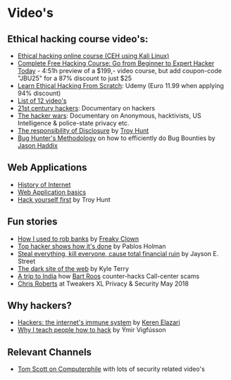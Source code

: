 # Video's

## Ethical hacking course video's:

* [Ethical hacking online course (CEH using Kali Linux)](https://www.youtube.com/playlist?list=PL_pOCSwlf9XkyacNSmF5ZtjeMeP4ap8KI)
* [Complete Free Hacking Course: Go from Beginner to Expert Hacker Today](https://www.youtube.com/watch?v=7nF2BAfWUEg) - 4:51h preview of a $199,- video course, but add coupon-code "JBU25" for a 87% discount to just $25
* [Learn Ethical Hacking From Scratch](https://www.udemy.com/learn-ethical-hacking-from-scratch/?siteID=Fh5UMknfYAU-BDE1hskMrSipfOtU44evZQ&LSNPUBID=Fh5UMknfYAU): Udemy (Euro 11.99 when applying 94% discount)
* [List of 12 video's](https://medium.com/quick-code/the-best-ethical-hacking-video-tutorials-for-everyone-e0cbd465b03c)
* [21st century hackers](https://www.youtube.com/watch?v=koi54cPRlhQ): Documentary on hackers
* [The hacker wars](https://www.youtube.com/watch?v=ku9edEKvGuY&): Documentary on Anonymous, hacktivists, US Intelligence & police-state privacy etc.
* [The responsibility of Disclosure](https://www.youtube.com/watch?v=wBP73MuMXI0) by [Troy Hunt](https://twitter.com/TroyHunt)
* [Bug Hunter's Methodology](https://www.youtube.com/watch?v=HI1mTQ7ovFY) on how to efficiently do Bug Bounties by [Jason Haddix](https://twitter.com/jhaddix)

## Web Applications
* [History of Internet](https://www.youtube.com/watch?v=9hIQjrMHTv4) 
* [Web Application basics](web-app-basics.md)
* [Hack yourself first](https://www.pluralsight.com/courses/hack-yourself-first) by Troy Hunt

## Fun stories
* [How I used to rob banks](https://www.youtube.com/watch?v=mDdRGlSW9Ro) by [Freaky Clown](https://twitter.com/__freakyclown__)
* [Top hacker shows how it's done](https://www.youtube.com/watch?v=hqKafI7Amd8) by Pablos Holman
* [Steal everything, kill everyone, cause total financial ruin](https://www.youtube.com/watch?v=JsVtHqICeKE) by Jayson E. Street
* [The dark site of the web](https://www.youtube.com/watch?v=HfuZJVpNWR4) by Kyle Terry
* [A trip to India](https://www.youtube.com/watch?v=u5MttVF0A10) how [Bart Roos](https://twitter.com/Bartr00s) counter-hacks Call-center scams
* [Chris Roberts](https://www.youtube.com/watch?v=PMP9TKrQBKQ) at Tweakers XL Privacy & Security May 2018


## Why hackers?
* [Hackers: the internet's immune system](https://www.youtube.com/watch?v=erCAp_Bd0AQ) by [Keren Elazari](https://twitter.com/k3r3n3)
* [Why I teach people how to hack](https://www.youtube.com/watch?v=KwJyKmCbOws) by Ýmir Vigfússon

## Relevant Channels
* [Tom Scott on Computerphile](https://www.youtube.com/playlist?list=PLzH6n4zXuckqmf_xUcvU5caZVoctP2ehL) with lots of security related video's
